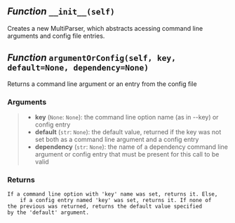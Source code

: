 ## *Function* `__init__(self)`


Creates a new MultiParser, which abstracts acessing command line arguments and config file entries.



## *Function* `argumentOrConfig(self, key, default=None, dependency=None)`


Returns a command line argument or an entry from the config file

### Arguments
> - **key** (`None`: `None`): the command line option name (as in --key) or config entry
> - **default** (`str`: `None`): the default value, returned if the key was not
        set both as a command line argument and a config entry
> - **dependency** (`str`: `None`): the name of a dependency command line
        argument or config entry that must be present for this call to         be valid

### Returns
    If a command line option with 'key' name was set, returns it. Else,
        if a config entry named 'key' was set, returns it. If none of         the previous was returned, returns the default value specified         by the 'default' argument.

